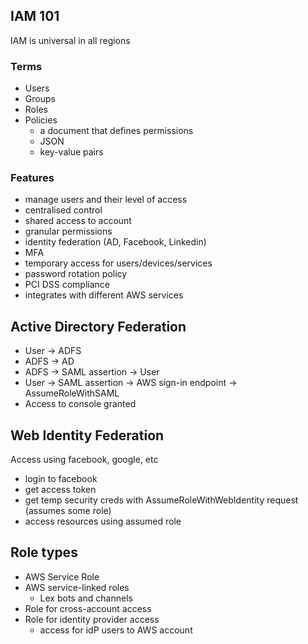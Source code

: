 ## IAM 101

IAM is universal in all regions

### Terms

- Users
- Groups
- Roles
- Policies
  * a document that defines permissions
  * JSON
  * key-value pairs

### Features

- manage users and their level of access
- centralised control
- shared access to account
- granular permissions
- identity federation (AD, Facebook, Linkedin)
- MFA
- temporary access for users/devices/services
- password rotation policy
- PCI DSS compliance
- integrates with different AWS services


## Active Directory Federation

- User -> ADFS
- ADFS -> AD
- ADFS -> SAML assertion -> User
- User -> SAML assertion -> AWS sign-in endpoint -> AssumeRoleWithSAML
- Access to console granted

## Web Identity Federation

Access using facebook, google, etc

- login to facebook
- get access token
- get temp security creds with AssumeRoleWithWebIdentity request (assumes some role)
- access resources using assumed role

## Role types

- AWS Service Role
- AWS service-linked roles
  * Lex bots and channels
- Role for cross-account access
- Role for identity provider access
  * access for idP users to AWS account